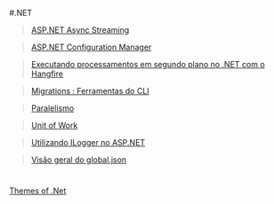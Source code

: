 #.NET

> [ASP.NET Async Streaming](./iasyncenumerable/README.md)

> [ASP.NET Configuration Manager](./configuration-manager)

> [Executando processamentos em segundo plano no .NET com o Hangfire](./hangfire)

> [Migrations : Ferramentas do CLI](./migrations)

> [Paralelismo](./paralel)

> [Unit of Work](./unit-of-work)

> [Utilizando ILogger no ASP.NET](./ilogger)

> [Visão geral do global.json](./global-json)

#

[Themes of .Net](https://themesof.net/)
